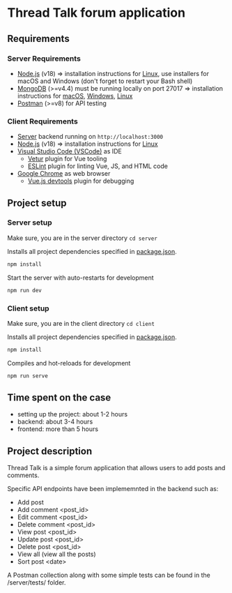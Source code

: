 # Thread Talk forum application

## Requirements

### Server Requirements

* [Node.js](https://nodejs.org/en/download/) (v18) => installation instructions for [Linux](https://github.com/nodesource/distributions), use installers for macOS and Windows (don't forget to restart your Bash shell)
* [MongoDB](https://www.mongodb.com/download-center/community?jmp=nav) (>=v4.4) must be running locally on port 27017 => installation instructions for [macOS](https://github.com/joe4dev/dit032-setup/blob/master/macOS.md#mongodb), [Windows](https://github.com/joe4dev/dit032-setup/blob/master/Windows.md#mongodb), [Linux](https://github.com/joe4dev/dit032-setup/blob/master/Linux.md#mongodb)
* [Postman](https://www.getpostman.com/downloads/) (>=v8) for API testing

### Client Requirements

* [Server](../server/README.md) backend running on `http://localhost:3000`
* [Node.js](https://nodejs.org/en/download/) (v18) => installation instructions for [Linux](https://github.com/nodesource/distributions)
* [Visual Studio Code (VSCode)](https://code.visualstudio.com/) as IDE
  * [Vetur](https://marketplace.visualstudio.com/items?itemName=octref.vetur) plugin for Vue tooling
  * [ESLint](https://marketplace.visualstudio.com/items?itemName=dbaeumer.vscode-eslint) plugin for linting Vue, JS, and HTML code
* [Google Chrome](https://www.google.com/chrome/) as web browser
  * [Vue.js devtools](https://chrome.google.com/webstore/detail/vuejs-devtools/nhdogjmejiglipccpnnnanhbledajbpd?hl=en) plugin for debugging

## Project setup

### Server setup

Make sure, you are in the server directory `cd server`

Installs all project dependencies specified in [package.json](./package.json).

```bash
npm install
```

Start the server with auto-restarts for development

```bash
npm run dev
```

### Client setup

Make sure, you are in the client directory `cd client`

Installs all project dependencies specified in [package.json](./package.json).

```sh
npm install
```

Compiles and hot-reloads for development

```sh
npm run serve
```

## Time spent on the case

* setting up the project: about 1-2 hours
* backend: about 3-4 hours
* frontend: more than 5 hours

## Project description

Thread Talk is a simple forum application that allows users to add posts and comments.

Specific API endpoints have been implememnted in the backend such as: 
* Add post 
* Add comment &lt;post_id&gt; 
* Edit comment &lt;post_id&gt; 
* Delete comment &lt;post_id&gt; 
* View post &lt;post_id&gt; 
* Update post &lt;post_id&gt; 
* Delete post &lt;post_id&gt; 
* View all (view all the posts) 
* Sort post &lt;date&gt;

A Postman collection along with some simple tests can be found in the /server/tests/ folder.
